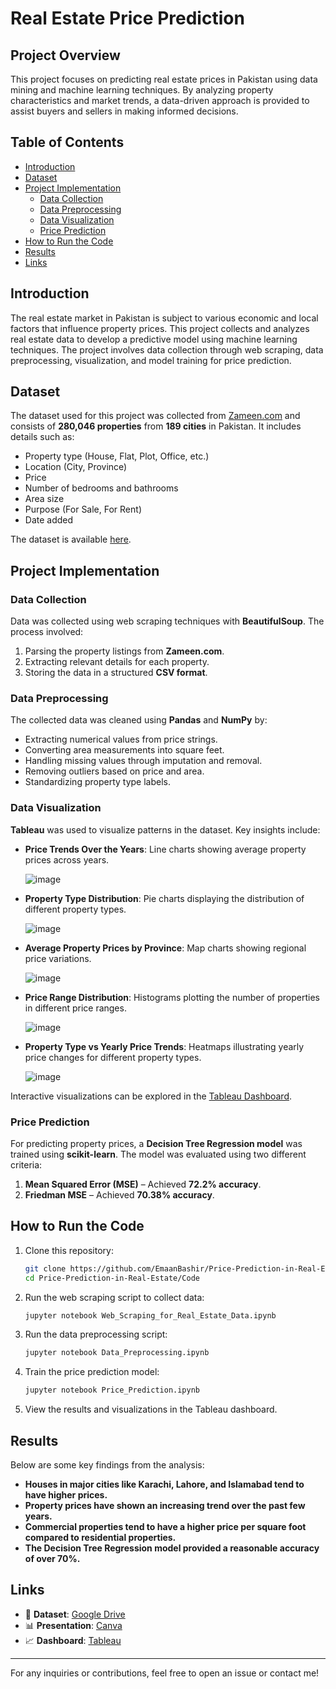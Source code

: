 # Real Estate Price Prediction

## Project Overview

This project focuses on predicting real estate prices in Pakistan using data mining and machine learning techniques. By analyzing property characteristics and market trends, a data-driven approach is provided to assist buyers and sellers in making informed decisions.

## Table of Contents

- [Introduction](#introduction)
- [Dataset](#dataset)
- [Project Implementation](#project-implementation)
  - [Data Collection](#data-collection)
  - [Data Preprocessing](#data-preprocessing)
  - [Data Visualization](#data-visualization)
  - [Price Prediction](#price-prediction)
- [How to Run the Code](#how-to-run-the-code)
- [Results](#results)
- [Links](#links)

## Introduction

The real estate market in Pakistan is subject to various economic and local factors that influence property prices. This project collects and analyzes real estate data to develop a predictive model using machine learning techniques. The project involves data collection through web scraping, data preprocessing, visualization, and model training for price prediction.

## Dataset

The dataset used for this project was collected from [Zameen.com](https://www.zameen.com/) and consists of **280,046 properties** from **189 cities** in Pakistan. It includes details such as:

- Property type (House, Flat, Plot, Office, etc.)
- Location (City, Province)
- Price
- Number of bedrooms and bathrooms
- Area size
- Purpose (For Sale, For Rent)
- Date added

The dataset is available [here](https://drive.google.com/drive/folders/1X7_zt9ZvbBDPhCFCiiodzy5waXKcwqrZ?usp=share_link).

## Project Implementation

### Data Collection

Data was collected using web scraping techniques with **BeautifulSoup**. The process involved:

1. Parsing the property listings from **Zameen.com**.
2. Extracting relevant details for each property.
3. Storing the data in a structured **CSV format**.

### Data Preprocessing

The collected data was cleaned using **Pandas** and **NumPy** by:

- Extracting numerical values from price strings.
- Converting area measurements into square feet.
- Handling missing values through imputation and removal.
- Removing outliers based on price and area.
- Standardizing property type labels.

### Data Visualization

**Tableau** was used to visualize patterns in the dataset. Key insights include:

- **Price Trends Over the Years**: Line charts showing average property prices across years.
  
  ![image](https://github.com/user-attachments/assets/f3a9d14f-dc25-47b7-bf02-cfea8ef1f7a7)
- **Property Type Distribution**: Pie charts displaying the distribution of different property types.
  
  ![image](https://github.com/user-attachments/assets/9b0e8007-3051-466c-aa7a-7c82885e8626)
- **Average Property Prices by Province**: Map charts showing regional price variations.
  
  ![image](https://github.com/user-attachments/assets/1b1eb1b3-bf84-46dc-9e4b-4f16ff9926a5)
- **Price Range Distribution**: Histograms plotting the number of properties in different price ranges.
  
  ![image](https://github.com/user-attachments/assets/38635772-6b29-4694-91bc-e7ca2084b88f)
- **Property Type vs Yearly Price Trends**: Heatmaps illustrating yearly price changes for different property types.
  
  ![image](https://github.com/user-attachments/assets/a14102c7-20b5-483d-8c3e-edf744f85045)

Interactive visualizations can be explored in the [Tableau Dashboard](https://public.tableau.com/views/RealEstate_16720671945070/Dashboard1?language=en-US&display_count=n&origin=viz_share_link).

### Price Prediction

For predicting property prices, a **Decision Tree Regression model** was trained using **scikit-learn**. The model was evaluated using two different criteria:

1. **Mean Squared Error (MSE)** – Achieved **72.2% accuracy**.
2. **Friedman MSE** – Achieved **70.38% accuracy**.

## How to Run the Code

1. Clone this repository:
   ```bash
   git clone https://github.com/EmaanBashir/Price-Prediction-in-Real-Estate.git
   cd Price-Prediction-in-Real-Estate/Code
   ```
2. Run the web scraping script to collect data:
   ```bash
   jupyter notebook Web_Scraping_for_Real_Estate_Data.ipynb
   ```
3. Run the data preprocessing script:
   ```bash
   jupyter notebook Data_Preprocessing.ipynb
   ```
4. Train the price prediction model:
   ```bash
   jupyter notebook Price_Prediction.ipynb
   ```
5. View the results and visualizations in the Tableau dashboard.

## Results

Below are some key findings from the analysis:

- **Houses in major cities like Karachi, Lahore, and Islamabad tend to have higher prices.**
- **Property prices have shown an increasing trend over the past few years.**
- **Commercial properties tend to have a higher price per square foot compared to residential properties.**
- **The Decision Tree Regression model provided a reasonable accuracy of over 70%.**

## Links

- 📂 **Dataset**: [Google Drive](https://drive.google.com/drive/folders/1X7_zt9ZvbBDPhCFCiiodzy5waXKcwqrZ?usp=share_link)
- 📊 **Presentation**: [Canva](https://www.canva.com/design/DAFWDrfHGyA/sL_ZZprUQ_sg_YcBvnnbdw/edit?utm_content=DAFWDrfHGyA\&utm_campaign=designshare\&utm_medium=link2\&utm_source=sharebutton)
- 📈 **Dashboard**: [Tableau](https://public.tableau.com/views/RealEstate_16720671945070/Dashboard1?language=en-US&display_count=n&origin=viz_share_link)

---

For any inquiries or contributions, feel free to open an issue or contact me!

